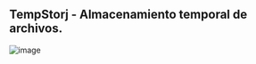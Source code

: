  ## TempStorj - Almacenamiento temporal de archivos. 
 
 ![image](https://user-images.githubusercontent.com/20225830/156052519-2c58245c-12ed-487f-8669-74a2f096a9a7.png)

